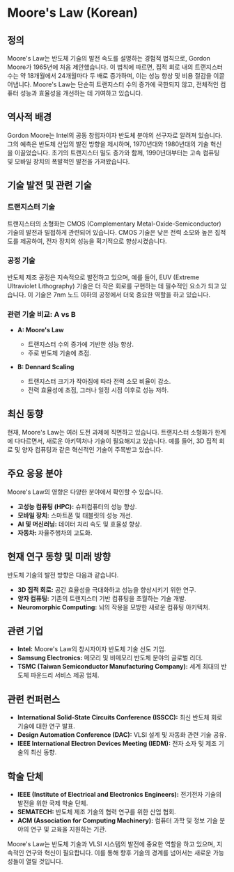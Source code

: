 # Moore's Law (Korean)

## 정의

Moore's Law는 반도체 기술의 발전 속도를 설명하는 경험적 법칙으로, Gordon Moore가 1965년에 처음 제안했습니다. 이 법칙에 따르면, 집적 회로 내의 트랜지스터 수는 약 18개월에서 24개월마다 두 배로 증가하며, 이는 성능 향상 및 비용 절감을 이끌어냅니다. Moore's Law는 단순히 트랜지스터 수의 증가에 국한되지 않고, 전체적인 컴퓨터 성능과 효율성을 개선하는 데 기여하고 있습니다.

## 역사적 배경

Gordon Moore는 Intel의 공동 창립자이자 반도체 분야의 선구자로 알려져 있습니다. 그의 예측은 반도체 산업의 발전 방향을 제시하며, 1970년대와 1980년대의 기술 혁신을 이끌었습니다. 초기의 트랜지스터 밀도 증가와 함께, 1990년대부터는 고속 컴퓨팅 및 모바일 장치의 폭발적인 발전을 가져왔습니다.

## 기술 발전 및 관련 기술

### 트랜지스터 기술

트랜지스터의 소형화는 CMOS (Complementary Metal-Oxide-Semiconductor) 기술의 발전과 밀접하게 관련되어 있습니다. CMOS 기술은 낮은 전력 소모와 높은 집적도를 제공하여, 전자 장치의 성능을 획기적으로 향상시켰습니다.

### 공정 기술

반도체 제조 공정은 지속적으로 발전하고 있으며, 예를 들어, EUV (Extreme Ultraviolet Lithography) 기술은 더 작은 회로를 구현하는 데 필수적인 요소가 되고 있습니다. 이 기술은 7nm 노드 이하의 공정에서 더욱 중요한 역할을 하고 있습니다.

### 관련 기술 비교: A vs B

- **A: Moore's Law**
  - 트랜지스터 수의 증가에 기반한 성능 향상.
  - 주로 반도체 기술에 초점.
  
- **B: Dennard Scaling**
  - 트랜지스터 크기가 작아짐에 따라 전력 소모 비율이 감소.
  - 전력 효율성에 초점, 그러나 일정 시점 이후로 성능 저하.

## 최신 동향

현재, Moore's Law는 여러 도전 과제에 직면하고 있습니다. 트랜지스터 소형화가 한계에 다다르면서, 새로운 아키텍처나 기술이 필요해지고 있습니다. 예를 들어, 3D 집적 회로 및 양자 컴퓨팅과 같은 혁신적인 기술이 주목받고 있습니다.

## 주요 응용 분야

Moore's Law의 영향은 다양한 분야에서 확인할 수 있습니다. 

- **고성능 컴퓨팅 (HPC):** 슈퍼컴퓨터의 성능 향상.
- **모바일 장치:** 스마트폰 및 태블릿의 성능 개선.
- **AI 및 머신러닝:** 데이터 처리 속도 및 효율성 향상.
- **자동차:** 자율주행차의 고도화.

## 현재 연구 동향 및 미래 방향

반도체 기술의 발전 방향은 다음과 같습니다.

- **3D 집적 회로:** 공간 효율성을 극대화하고 성능을 향상시키기 위한 연구.
- **양자 컴퓨팅:** 기존의 트랜지스터 기반 컴퓨팅을 초월하는 기술 개발.
- **Neuromorphic Computing:** 뇌의 작용을 모방한 새로운 컴퓨팅 아키텍처.

## 관련 기업

- **Intel:** Moore's Law의 창시자이자 반도체 기술 선도 기업.
- **Samsung Electronics:** 메모리 및 비메모리 반도체 분야의 글로벌 리더.
- **TSMC (Taiwan Semiconductor Manufacturing Company):** 세계 최대의 반도체 파운드리 서비스 제공 업체.

## 관련 컨퍼런스

- **International Solid-State Circuits Conference (ISSCC):** 최신 반도체 회로 기술에 대한 연구 발표.
- **Design Automation Conference (DAC):** VLSI 설계 및 자동화 관련 기술 공유.
- **IEEE International Electron Devices Meeting (IEDM):** 전자 소자 및 제조 기술의 최신 동향.

## 학술 단체

- **IEEE (Institute of Electrical and Electronics Engineers):** 전기전자 기술의 발전을 위한 국제 학술 단체.
- **SEMATECH:** 반도체 제조 기술의 협력 연구를 위한 산업 협회.
- **ACM (Association for Computing Machinery):** 컴퓨터 과학 및 정보 기술 분야의 연구 및 교육을 지원하는 기관.

Moore's Law는 반도체 기술과 VLSI 시스템의 발전에 중요한 역할을 하고 있으며, 지속적인 연구와 혁신이 필요합니다. 이를 통해 향후 기술의 경계를 넘어서는 새로운 가능성들이 열릴 것입니다.